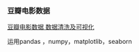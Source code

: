 ### 豆瓣电影数据
[豆瓣电影数据  数据清洗及可视化](https://zhuanlan.zhihu.com/p/75201294)

运用pandas ，numpy，matplotlib，seaborn
